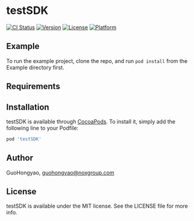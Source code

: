 # testSDK

[![CI Status](https://img.shields.io/travis/GuoHongyao/testSDK.svg?style=flat)](https://travis-ci.org/GuoHongyao/testSDK)
[![Version](https://img.shields.io/cocoapods/v/testSDK.svg?style=flat)](https://cocoapods.org/pods/testSDK)
[![License](https://img.shields.io/cocoapods/l/testSDK.svg?style=flat)](https://cocoapods.org/pods/testSDK)
[![Platform](https://img.shields.io/cocoapods/p/testSDK.svg?style=flat)](https://cocoapods.org/pods/testSDK)

## Example

To run the example project, clone the repo, and run `pod install` from the Example directory first.

## Requirements

## Installation

testSDK is available through [CocoaPods](https://cocoapods.org). To install
it, simply add the following line to your Podfile:

```ruby
pod 'testSDK'
```

## Author

GuoHongyao, guohongyao@noxgroup.com

## License

testSDK is available under the MIT license. See the LICENSE file for more info.
